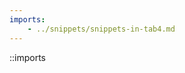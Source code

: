```yaml
---
imports:
    - ../snippets/snippets-in-tab4.md
---
```


<!-- You should see a tree view. This is the Imports.tsx component -->

::imports
